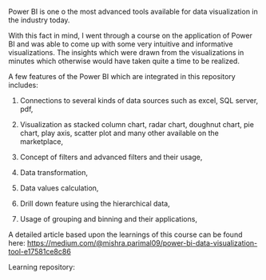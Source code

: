 Power BI is one o the most advanced tools available for data visualization in the industry today. 

With this fact in mind, I went through a course on the application of Power BI and was able to come up with some very intuitive and informative visualizations. The insights which were drawn from the visualizations in minutes which otherwise would have taken quite a time to be realized.

A few features of the Power BI which are integrated in this repository includes:

1. Connections to several kinds of data sources such as excel, SQL server, pdf,

2. Visualization as stacked column chart, radar chart, doughnut chart, pie chart, play axis, scatter plot and many other available on the marketplace,

3. Concept of filters and advanced filters and their usage,

4. Data transformation,

5. Data values calculation,

6. Drill down feature using the hierarchical data,

7. Usage of grouping and binning and their applications,

A detailed article based upon the learnings of this course can be found here: https://medium.com/@mishra.parimal09/power-bi-data-visualization-tool-e17581ce8c86



Learning repository: 
